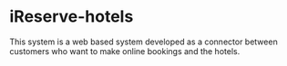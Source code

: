 # iReserve-hotels
This system is a web based system developed as a connector between customers who want to make online bookings and the hotels.
